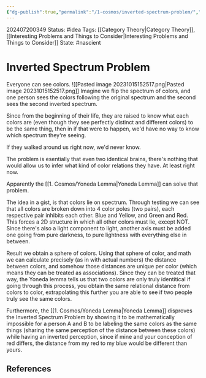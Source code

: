 ```yaml
---
{"dg-publish":true,"permalink":"/1-cosmos/inverted-spectrum-problem/","created":"2024-08-31T23:47:14.781-04:00","updated":"2024-07-20T03:50:16.367-04:00"}
---
```


202407200349
Status: #idea
Tags: [[Category Theory\|Category Theory]], [[Interesting Problems and Things to Consider\|Interesting Problems and Things to Consider]]
State: #nascient
# Inverted Spectrum Problem

Everyone can see colors.
![[Pasted image 20231015152517.png\|Pasted image 20231015152517.png]]
Imagine we flip the spectrum of colors, and one person sees the colors following the original spectrum and the second sees the second inverted spectrum.

Since from the beginning of their life, they are raised to know what each colors are (even though they see perfectly distinct and different colors) to be the same thing, then in if that were to happen, we'd have no way to know which spectrum they're seeing.

If they walked around us right now, we'd never know.

The problem is esentially that even two identical brains, there's nothing that would allow us to infer what kind of color relations they have. At least right now.

Apparently the [[1. Cosmos/Yoneda Lemma\|Yoneda Lemma]] can solve that problem.

The idea in a gist, is that colors lie on spectrum. Through testing we can see that all colors are broken down into 4 color poles (two pairs), each respective pair inhibits each other. Blue and Yellow, and Green and Red. This forces a 2D structure in which all other colors must lie, except NOT. Since there's also a light component to light, another axis must be added one going from pure darkness, to pure lightness with everything else in between.

Result we obtain a sphere of colors. Using that sphere of color, and math we can calculate precisely (as in with actual numbers) the distance between colors, and somehow those distances are unique per color (which means they can be treated as associations). Since they can be treated that way, the Yoneda lemma tells us that two colors are only truly identitical if going through this process, you obtain the same relational distance from colors to color, extrapolating this further you are able to see if two people truly see the same colors.

Furthermore, the [[1. Cosmos/Yoneda Lemma\|Yoneda Lemma]] disproves the Inverted Spectrum Problem by showing it to be mathematically impossible for a person A and B to be labeling the same colors as the same things (sharing the same perception of the distance between these colors) while having an inverted perception, since if mine and your conception of red differs, the distance from my red to my blue would be different than yours.

## References

